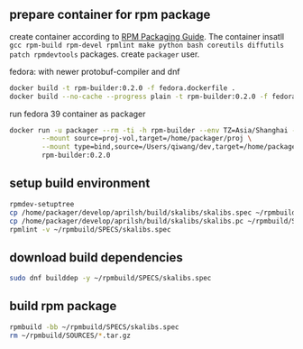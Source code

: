 ## prepare container for rpm package

create container according to [RPM Packaging Guide](https://rpm-packaging-guide.github.io/#introduction). The container insatll `gcc rpm-build rpm-devel rpmlint make python bash coreutils diffutils patch rpmdevtools` packages. create `packager` user.

fedora: with newer protobuf-compiler and dnf
```sh
docker build -t rpm-builder:0.2.0 -f fedora.dockerfile .
docker build --no-cache --progress plain -t rpm-builder:0.2.0 -f fedora.dockerfile .
```
run fedora 39 container as packager
```sh
docker run -u packager --rm -ti -h rpm-builder --env TZ=Asia/Shanghai --name rpm-builder --privileged \
        --mount source=proj-vol,target=/home/packager/proj \
        --mount type=bind,source=/Users/qiwang/dev,target=/home/packager/develop \
        rpm-builder:0.2.0
```

## setup build environment
```sh
rpmdev-setuptree
cp /home/packager/develop/aprilsh/build/skalibs/skalibs.spec ~/rpmbuild/SPECS/
cp /home/packager/develop/aprilsh/build/skalibs/skalibs.pc ~/rpmbuild/SOURCES/
rpmlint -v ~/rpmbuild/SPECS/skalibs.spec
```

## download build dependencies
```sh
sudo dnf builddep -y ~/rpmbuild/SPECS/skalibs.spec
```

## build rpm package
```sh
rpmbuild -bb ~/rpmbuild/SPECS/skalibs.spec
rm ~/rpmbuild/SOURCES/*.tar.gz
```
